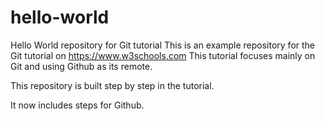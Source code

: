 # hello-world
Hello World repository for Git tutorial
This is an example repository for the Git tutorial on https://www.w3schools.com
This tutorial focuses mainly on Git and using Github as its remote. 


This repository is built step by step in the tutorial.

It now includes steps for Github. 
